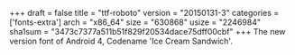 +++
draft = false
title = "ttf-roboto"
version = "20150131-3"
categories = ['fonts-extra']
arch = "x86_64"
size = "630868"
usize = "2246984"
sha1sum = "3473c7377a511b51f829f20534dace75dff00cbf"
+++
The new version font of Android 4, Codename 'Ice Cream Sandwich'.